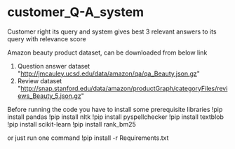# customer_Q-A_system
Customer right its query and system gives best 3 relevant answers to its query with relevance score

Amazon beauty product dataset, can be downloaded from below link
1. Question answer dataset "http://jmcauley.ucsd.edu/data/amazon/qa/qa_Beauty.json.gz"
2. Review dataset "http://snap.stanford.edu/data/amazon/productGraph/categoryFiles/reviews_Beauty_5.json.gz"

Before running the code you have to install some prerequisite libraries
!pip install pandas
!pip install nltk
!pip install pyspellchecker
!pip install textblob
!pip install scikit-learn
!pip install rank_bm25

or just run one command
!pip install -r Requirements.txt
